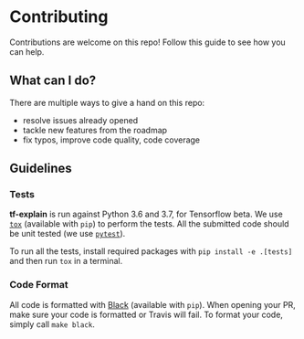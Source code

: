 # Contributing 

Contributions are welcome on this repo! Follow this guide to see how you can help.

## What can I do?

There are multiple ways to give a hand on this repo:

- resolve issues already opened
- tackle new features from the roadmap
- fix typos, improve code quality, code coverage

## Guidelines

### Tests

__tf-explain__ is run against Python 3.6 and 3.7, for Tensorflow beta. We use 
[`tox`](https://github.com/tox-dev/tox) (available with `pip`) to perform the tests.
All the submitted code should be unit tested (we use [`pytest`](https://github.com/pytest-dev/pytest)).

To run all the tests, install required packages with `pip install -e .[tests]` and then run `tox` in a terminal.

### Code Format

All code is formatted with [Black](https://www.github.com/psf/black) (available with `pip`). When opening your PR,
make sure your code is formatted or Travis will fail. To format your code, simply call `make black`.
